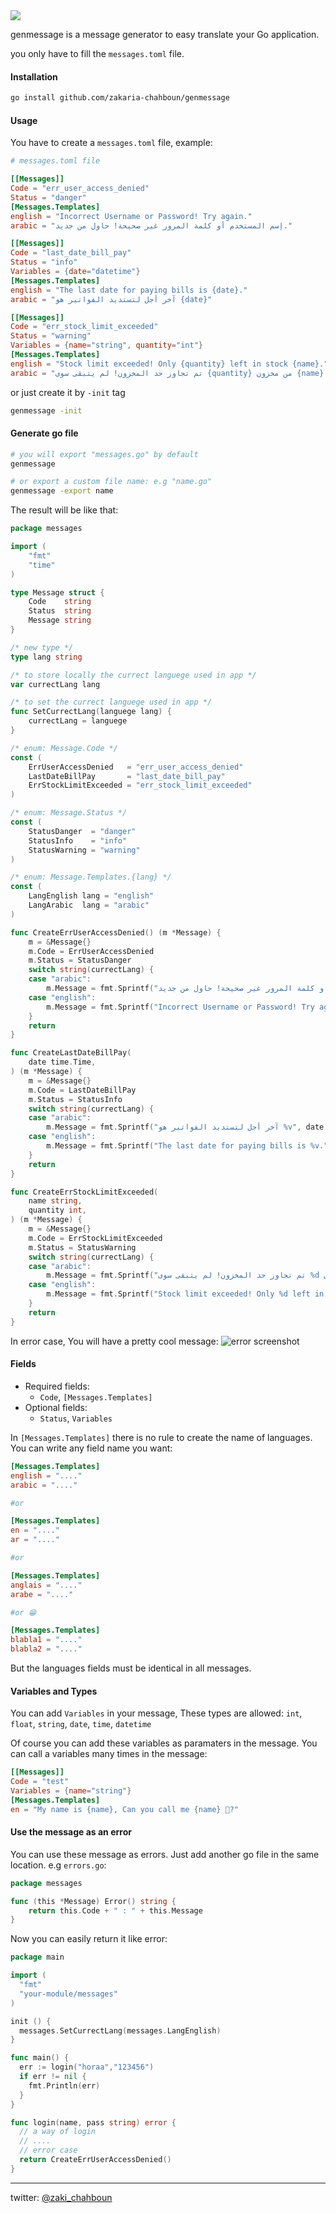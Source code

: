 <img src="https://raw.githubusercontent.com/zakaria-chahboun/ZakiQtProjects/master/IMAGE1.png">

genmessage is a message generator to easy translate your Go application.

you only have to fill the `messages.toml` file.

#### Installation
```bash
go install github.com/zakaria-chahboun/genmessage
```
#### Usage
You have to create a `messages.toml` file, example:

````toml
# messages.toml file

[[Messages]]
Code = "err_user_access_denied"
Status = "danger"
[Messages.Templates]
english = "Incorrect Username or Password! Try again."
arabic = "إسم المستخدم أو كلمة المرور غير صحيحة! حاول من جديد."

[[Messages]]
Code = "last_date_bill_pay"
Status = "info"
Variables = {date="datetime"}
[Messages.Templates]
english = "The last date for paying bills is {date}."
arabic = "آخر أجل لتستديد الفواتير هو {date}"

[[Messages]]
Code = "err_stock_limit_exceeded"
Status = "warning"
Variables = {name="string", quantity="int"}
[Messages.Templates]
english = "Stock limit exceeded! Only {quantity} left in stock {name}."
arabic = "تم تجاوز حد المخزون! لم يتبقى سوى {quantity} من مخزون {name}."
````

or just create it by `-init` tag
```bash
genmessage -init
```

#### Generate go file
```bash
# you will export "messages.go" by default
genmessage 

# or export a custom file name: e.g "name.go"
genmessage -export name
```
The result will be like that:

```go
package messages

import (
	"fmt"
	"time"
)

type Message struct {
	Code    string
	Status  string
	Message string
}

/* new type */
type lang string

/* to store locally the currect languege used in app */
var currectLang lang

/* to set the currect languege used in app */
func SetCurrectLang(languege lang) {
	currectLang = languege
}

/* enum: Message.Code */
const (
	ErrUserAccessDenied   = "err_user_access_denied"
	LastDateBillPay       = "last_date_bill_pay"
	ErrStockLimitExceeded = "err_stock_limit_exceeded"
)

/* enum: Message.Status */
const (
	StatusDanger  = "danger"
	StatusInfo    = "info"
	StatusWarning = "warning"
)

/* enum: Message.Templates.{lang} */
const (
	LangEnglish lang = "english"
	LangArabic  lang = "arabic"
)

func CreateErrUserAccessDenied() (m *Message) {
	m = &Message{}
	m.Code = ErrUserAccessDenied
	m.Status = StatusDanger
	switch string(currectLang) {
	case "arabic":
		m.Message = fmt.Sprintf("إسم المستخدم أو كلمة المرور غير صحيحة! حاول من جديد.")
	case "english":
		m.Message = fmt.Sprintf("Incorrect Username or Password! Try again.")
	}
	return
}

func CreateLastDateBillPay(
	date time.Time,
) (m *Message) {
	m = &Message{}
	m.Code = LastDateBillPay
	m.Status = StatusInfo
	switch string(currectLang) {
	case "arabic":
		m.Message = fmt.Sprintf("آخر أجل لتستديد الفواتير هو %v", date.Format("2006-01-02 15:04:05"))
	case "english":
		m.Message = fmt.Sprintf("The last date for paying bills is %v.", date.Format("2006-01-02 15:04:05"))
	}
	return
}

func CreateErrStockLimitExceeded(
	name string,
	quantity int,
) (m *Message) {
	m = &Message{}
	m.Code = ErrStockLimitExceeded
	m.Status = StatusWarning
	switch string(currectLang) {
	case "arabic":
		m.Message = fmt.Sprintf("تم تجاوز حد المخزون! لم يتبقى سوى %d من مخزون %s.", quantity, name)
	case "english":
		m.Message = fmt.Sprintf("Stock limit exceeded! Only %d left in stock %s %s.", quantity, name, name)
	}
	return
}
```

In error case, You will have a pretty cool message:
![error screenshot](./screenshot/01.png)

#### Fields
* Required fields:
  * `Code`, `[Messages.Templates]`
* Optional fields:
  * `Status`, `Variables`

In `[Messages.Templates]` there is no rule to create the name of languages. You can write any field name you want:
```toml
[Messages.Templates]
english = "...."
arabic = "...."

#or 

[Messages.Templates]
en = "...."
ar = "...."

#or

[Messages.Templates]
anglais = "...."
arabe = "...."

#or 😁

[Messages.Templates]
blabla1 = "...."
blabla2 = "...."
```

But the languages fields must be identical in all messages.

#### Variables and Types
You can add `Variables` in your message, These types are allowed:
`int`, `float`, `string`, `date`, `time`, `datetime`

Of course you can add these variables as paramaters in the message. You can call a variables many times in the message:

```toml
[[Messages]]
Code = "test"
Variables = {name="string"}
[Messages.Templates]
en = "My name is {name}, Can you call me {name} 👀?"
```

#### Use the message as an error
You can use these message as errors. Just add another go file in the same location. e.g `errors.go`:

```go
package messages

func (this *Message) Error() string {
	return this.Code + " : " + this.Message
}
```

Now you can easily return it like error:

```go
package main

import (
  "fmt"
  "your-module/messages"
)

init () {
  messages.SetCurrectLang(messages.LangEnglish)
}

func main() {
  err := login("horaa","123456")
  if err != nil {
    fmt.Println(err)
  }
}

func login(name, pass string) error {
  // a way of login
  // ....
  // error case
  return CreateErrUserAccessDenied()
}
```

-----
twitter: [@zaki_chahboun](https://twitter.com/Zaki_Chahboun)